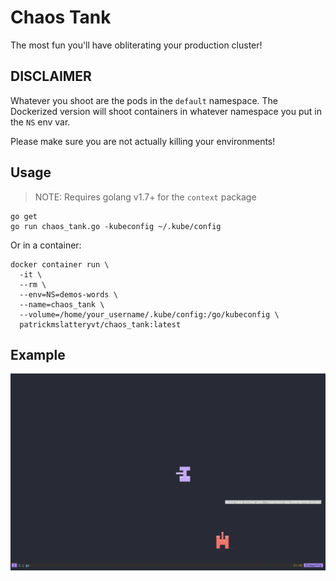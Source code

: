 # Chaos Tank

The most fun you'll have obliterating your production cluster!

## DISCLAIMER

Whatever you shoot are the pods in the `default` namespace. The Dockerized version will shoot containers in whatever namespace you put in the `NS` env var.

Please make sure you are not actually killing your environments!

## Usage

> NOTE: Requires golang v1.7+ for the `context` package

```
go get
go run chaos_tank.go -kubeconfig ~/.kube/config
```

Or in a container:

```
docker container run \
  -it \
  --rm \
  --env=NS=demos-words \
  --name=chaos_tank \
  --volume=/home/your_username/.kube/config:/go/kubeconfig \
  patrickmslatteryvt/chaos_tank:latest
```


## Example

![Alt text](target_destroyed.png?raw=true "Target destroyed")
